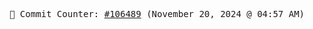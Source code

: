 <p align="center">
    <samp>
        📮 Commit Counter: <a href="https://github.com/Javascript-void0/Javascript-void0/commits/main">#106489</a> (November 20, 2024 @ 04:57 AM)
    </samp>
</p>